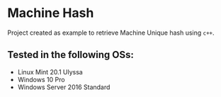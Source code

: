 # Machine Hash

Project created as example to retrieve Machine Unique hash using `c++`.

## Tested in the following OSs:
* Linux Mint 20.1 Ulyssa
* Windows 10 Pro
* Windows Server 2016 Standard